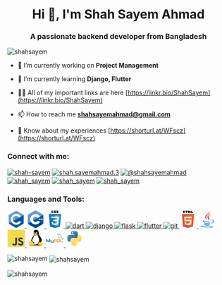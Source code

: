 <h1 align="center">Hi 👋, I'm Shah Sayem Ahmad</h1>
<h3 align="center">A passionate backend developer from Bangladesh</h3>

<p align="left"> <img src="https://komarev.com/ghpvc/?username=shahsayem&label=Profile%20views&color=0e75b6&style=flat" alt="shahsayem" /> </p>

- 🔭 I’m currently working on **Project Management**

- 🌱 I’m currently learning **Django, Flutter**

- 👨‍💻 All of my important links are here [https://linkr.bio/ShahSayem](https://linkr.bio/ShahSayem)

- 📫 How to reach me **shahsayemahmad@gmail.com**

- 📄 Know about my experiences [https://shorturl.at/WFscz](https://shorturl.at/WFscz)

<h3 align="left">Connect with me:</h3>
<p align="left">
<a href="https://linkedin.com/in/shah-sayem" target="blank"><img align="center" src="https://raw.githubusercontent.com/rahuldkjain/github-profile-readme-generator/master/src/images/icons/Social/linked-in-alt.svg" alt="shah-sayem" height="30" width="40" /></a>
<a href="https://fb.com/shah.sayemahmad.3" target="blank"><img align="center" src="https://raw.githubusercontent.com/rahuldkjain/github-profile-readme-generator/master/src/images/icons/Social/facebook.svg" alt="shah.sayemahmad.3" height="30" width="40" /></a>
<a href="https://www.youtube.com/@shahsayemahmad" target="blank"><img align="center" src="https://raw.githubusercontent.com/rahuldkjain/github-profile-readme-generator/master/src/images/icons/Social/youtube.svg" alt="@shahsayemahmad" height="30" width="40" /></a>
<a href="https://www.codechef.com/users/shah_sayem" target="blank"><img align="center" src="https://cdn.jsdelivr.net/npm/simple-icons@3.1.0/icons/codechef.svg" alt="shah_sayem" height="30" width="40" /></a>
<a href="https://codeforces.com/profile/shah_sayem" target="blank"><img align="center" src="https://raw.githubusercontent.com/rahuldkjain/github-profile-readme-generator/master/src/images/icons/Social/codeforces.svg" alt="shah_sayem" height="30" width="40" /></a>
<a href="https://www.leetcode.com/shah_sayem" target="blank"><img align="center" src="https://raw.githubusercontent.com/rahuldkjain/github-profile-readme-generator/master/src/images/icons/Social/leet-code.svg" alt="shah_sayem" height="30" width="40" /></a>
</p>

<h3 align="left">Languages and Tools:</h3>
<p align="left"> <a href="https://www.cprogramming.com/" target="_blank" rel="noreferrer"> <img src="https://raw.githubusercontent.com/devicons/devicon/master/icons/c/c-original.svg" alt="c" width="40" height="40"/> </a> <a href="https://www.w3schools.com/cpp/" target="_blank" rel="noreferrer"> <img src="https://raw.githubusercontent.com/devicons/devicon/master/icons/cplusplus/cplusplus-original.svg" alt="cplusplus" width="40" height="40"/> </a> <a href="https://www.w3schools.com/css/" target="_blank" rel="noreferrer"> <img src="https://raw.githubusercontent.com/devicons/devicon/master/icons/css3/css3-original-wordmark.svg" alt="css3" width="40" height="40"/> </a> <a href="https://dart.dev" target="_blank" rel="noreferrer"> <img src="https://www.vectorlogo.zone/logos/dartlang/dartlang-icon.svg" alt="dart" width="40" height="40"/> </a> <a href="https://www.djangoproject.com/" target="_blank" rel="noreferrer"> <img src="https://cdn.worldvectorlogo.com/logos/django.svg" alt="django" width="40" height="40"/> </a> <a href="https://flask.palletsprojects.com/" target="_blank" rel="noreferrer"> <img src="https://www.vectorlogo.zone/logos/pocoo_flask/pocoo_flask-icon.svg" alt="flask" width="40" height="40"/> </a> <a href="https://flutter.dev" target="_blank" rel="noreferrer"> <img src="https://www.vectorlogo.zone/logos/flutterio/flutterio-icon.svg" alt="flutter" width="40" height="40"/> </a> <a href="https://git-scm.com/" target="_blank" rel="noreferrer"> <img src="https://www.vectorlogo.zone/logos/git-scm/git-scm-icon.svg" alt="git" width="40" height="40"/> </a> <a href="https://www.w3.org/html/" target="_blank" rel="noreferrer"> <img src="https://raw.githubusercontent.com/devicons/devicon/master/icons/html5/html5-original-wordmark.svg" alt="html5" width="40" height="40"/> </a> <a href="https://www.java.com" target="_blank" rel="noreferrer"> <img src="https://raw.githubusercontent.com/devicons/devicon/master/icons/java/java-original.svg" alt="java" width="40" height="40"/> </a> <a href="https://developer.mozilla.org/en-US/docs/Web/JavaScript" target="_blank" rel="noreferrer"> <img src="https://raw.githubusercontent.com/devicons/devicon/master/icons/javascript/javascript-original.svg" alt="javascript" width="40" height="40"/> </a> <a href="https://www.linux.org/" target="_blank" rel="noreferrer"> <img src="https://raw.githubusercontent.com/devicons/devicon/master/icons/linux/linux-original.svg" alt="linux" width="40" height="40"/> </a> <a href="https://www.mysql.com/" target="_blank" rel="noreferrer"> <img src="https://raw.githubusercontent.com/devicons/devicon/master/icons/mysql/mysql-original-wordmark.svg" alt="mysql" width="40" height="40"/> </a> <a href="https://www.python.org" target="_blank" rel="noreferrer"> <img src="https://raw.githubusercontent.com/devicons/devicon/master/icons/python/python-original.svg" alt="python" width="40" height="40"/> </a> </p>

<p><img align="left" src="https://github-readme-stats.vercel.app/api/top-langs?username=shahsayem&show_icons=true&locale=en&layout=compact" alt="shahsayem" /></p>

<p>&nbsp;<img align="center" src="https://github-readme-stats.vercel.app/api?username=shahsayem&show_icons=true&locale=en" alt="shahsayem" /></p>

<p><img align="center" src="https://github-readme-streak-stats.herokuapp.com/?user=shahsayem&" alt="shahsayem" /></p>
